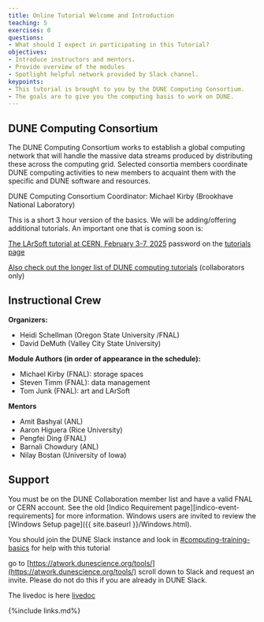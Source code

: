 ```yaml
---
title: Online Tutorial Welcome and Introduction 
teaching: 5
exercises: 0
questions:
- What should I expect in participating in this Tutorial? 
objectives:  
- Introduce instructors and mentors.
- Provide overview of the modules
- Spotlight helpful network provided by Slack channel.
keypoints:
- This tutorial is brought to you by the DUNE Computing Consortium.
- The goals are to give you the computing basis to work on DUNE.
---
```

## DUNE Computing Consortium

The DUNE Computing Consortium works to establish a global computing network that will handle the massive data streams produced by distributing these across the computing grid.
Selected consortia members coordinate DUNE computing activities to new members to acquaint them with the specific and DUNE software and resources.

DUNE Computing Consortium Coordinator: Michael Kirby (Brookhave National Laboratory)

<!--
## A video from 2022 of a Welcome Session for a live event

The session will be captured on video a placed here after the workshop for asynchronous study.
A similar session from May 2022 was captured for your asynchronous review.

<center>
<iframe width="560" height="315" src="https://www.youtube.com/embed/B1mr3v1i7M8" title="DUNE Computing Tutorial May 2022 Introduction" frameborder="0" allow="accelerometer; autoplay; clipboard-write; encrypted-media; gyroscope; picture-in-picture" allowfullscreen></iframe>
</center>
-->

<!--
## Schedule

The May 2023 DUNE computing training spanned two days: [Indico site](https://indico.fnal.gov/event/59762/timetable/#20230524).

--> 

This is a short 3 hour version of the basics.  We will be adding/offering additional tutorials.  An important one that is coming soon is:

[The LArSoft tutorial at CERN, February 3-7, 2025](https://indico.cern.ch/event/1461779/) password on the [tutorials page](https://wiki.dunescience.org/wiki/Computing_tutorials)

[Also check out the longer list of DUNE computing tutorials](https://wiki.dunescience.org/wiki/Computing_tutorials) (collaborators only)

## Instructional Crew

**Organizers:**
- Heidi Schellman (Oregon State University /FNAL)
- David DeMuth (Valley City State University)

**Module Authors (in order of appearance in the schedule):**
- Michael Kirby (FNAL): storage spaces
- Steven Timm (FNAL): data management 
- Tom Junk (FNAL): art and LArSoft


**Mentors**
- Amit Bashyal (ANL)
- Aaron Higuera (Rice University)
- Pengfei Ding (FNAL)
- Barnali Chowdury (ANL)
- Nilay Bostan (University of Iowa)

## Support

<!--
There will be live documents linked from [Indico][indico-event-link] for each [Zoom][zoom-link] session. You can write questions there, anonymously or not, and experts will reply. The chat on Zoom can quickly saturate so this is a more convenient solution and proved very successful at the previous training. We will collect all questions and release a Q&A after the event.
-->

You must be on the DUNE Collaboration member list and have a valid FNAL or CERN account. See the old [Indico Requirement page][indico-event-requirements] for more information. Windows users are invited to review the [Windows Setup page]({{ site.baseurl }}/Windows.html).

You should join the DUNE Slack instance and look in [#computing-training-basics](https://dunescience.slack.com/archives/C02TJDHUQPR) for help with this tutorial

go to [https://atwork.dunescience.org/tools/](https://atwork.dunescience.org/tools/) scroll down to Slack and request an invite.  Please do not do this if you are already in DUNE Slack.

The livedoc is here [livedoc](https://docs.google.com/document/d/1QNK-hKPqLIVaecRyg9q4QZOHNwAZgq32oHVuboG_AvQ/edit?usp=sharing)



{%include links.md%} 

[metacat]: https://dune.github.io/DataCatalogDocs/
[rucio]: https://rucio.github.io/documentation/
<!--[indico-event-link]: https://indico.fnal.gov/event/59762/
[slack-join-link]: https://dunescience.slack.com/
[zoom-link]: https://fnal.zoom.us/
[indico-event-requirements]: https://indico.fnal.gov/event/59762/page/3229-requirements
-->
